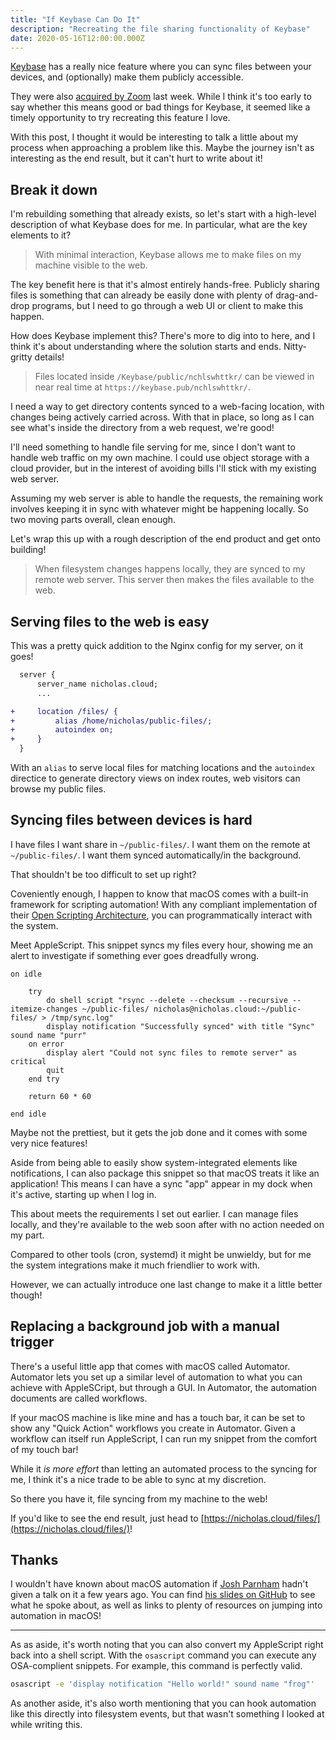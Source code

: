 ```yaml
---
title: "If Keybase Can Do It"
description: "Recreating the file sharing functionality of Keybase"
date: 2020-05-16T12:00:00.000Z
---
```


[Keybase](https://keybase.pub) has a really nice feature where you can sync files between your devices, and (optionally) make them publicly accessible.

They were also [acquired by Zoom](https://keybase.io/blog/keybase-joins-zoom) last week. While I think it's too early to say whether this means good or bad things for Keybase, it seemed like a timely opportunity to try recreating this feature I love.

<!--more-->

With this post, I thought it would be interesting to talk a little about my process when approaching a problem like this. Maybe the journey isn't as interesting as the end result, but it can't hurt to write about it!

## Break it down

I'm rebuilding something that already exists, so let's start with a high-level description of what Keybase does for me. In particular, what are the key elements to it?

> With minimal interaction, Keybase allows me to make files on my machine visible to the web.

The key benefit here is that it's almost entirely hands-free. Publicly sharing files is something that can already be easily done with plenty of drag-and-drop programs, but I need to go through a web UI or client to make this happen.

How does Keybase implement this? There's more to dig into to here, and I think it's about understanding where the solution starts and ends. Nitty-gritty details!

> Files located inside `/Keybase/public/nchlswhttkr/` can be viewed in near real time at `https://keybase.pub/nchlswhttkr/`.

I need a way to get directory contents synced to a web-facing location, with changes being actively carried across. With that in place, so long as I can see what's inside the directory from a web request, we're good!

I'll need something to handle file serving for me, since I don't want to handle web traffic on my own machine. I could use object storage with a cloud provider, but in the interest of avoiding bills I'll stick with my existing web server.

Assuming my web server is able to handle the requests, the remaining work involves keeping it in sync with whatever might be happening locally. So two moving parts overall, clean enough.

Let's wrap this up with a rough description of the end product and get onto building!

> When filesystem changes happens locally, they are synced to my remote web server. This server then makes the files available to the web.

## Serving files to the web is easy

This was a pretty quick addition to the Nginx config for my server, on it goes!

```diff
  server {
      server_name nicholas.cloud;
      ...

+     location /files/ {
+         alias /home/nicholas/public-files/;
+         autoindex on;
+     }
  }
```

With an `alias` to serve local files for matching locations and the `autoindex` directice to generate directory views on index routes, web visitors can browse my public files.

## Syncing files between devices is hard

I have files I want share in `~/public-files/`. I want them on the remote at `~/public-files/`. I want them synced automatically/in the background.

That shouldn't be too difficult to set up right?

Coveniently enough, I happen to know that macOS comes with a built-in framework for scripting automation! With any compliant implementation of their [Open Scripting Architecture](https://en.wikipedia.org/wiki/AppleScript#Open_Scripting_Architecture), you can programmatically interact with the system.

Meet AppleScript. This snippet syncs my files every hour, showing me an alert to investigate if something ever goes dreadfully wrong.

```applescript
on idle

	try
		do shell script "rsync --delete --checksum --recursive --itemize-changes ~/public-files/ nicholas@nicholas.cloud:~/public-files/ > /tmp/sync.log"
		display notification "Successfully synced" with title "Sync" sound name "purr"
	on error
		display alert "Could not sync files to remote server" as critical
		quit
	end try

	return 60 * 60

end idle
```

Maybe not the prettiest, but it gets the job done and it comes with some very nice features!

Aside from being able to easily show system-integrated elements like notifications, I can also package this snippet so that macOS treats it like an application! This means I can have a sync "app" appear in my dock when it's active, starting up when I log in.

This about meets the requirements I set out earlier. I can manage files locally, and they're available to the web soon after with no action needed on my part.

Compared to other tools (cron, systemd) it might be unwieldy, but for me the system integrations make it much friendlier to work with.

However, we can actually introduce one last change to make it a little better though!

## Replacing a background job with a manual trigger

There's a useful little app that comes with macOS called Automator. Automator lets you set up a similar level of automation to what you can achieve with AppleSCript, but through a GUI. In Automator, the automation documents are called workflows.

If your macOS machine is like mine and has a touch bar, it can be set to show any "Quick Action" workflows you create in Automator. Given a workflow can itself run AppleScript, I can run my snippet from the comfort of my touch bar!

While it _is more effort_ than letting an automated process to the syncing for me, I think it's a nice trade to be able to sync at my discretion.

So there you have it, file syncing from my machine to the web!

If you'd like to see the end result, just head to [https://nicholas.cloud/files/](https://nicholas.cloud/files/)!

## Thanks

I wouldn't have known about macOS automation if [Josh Parnham](https://joshparnham.com/) hadn't given a talk on it a few years ago. You can find [his slides on GitHub](https://github.com/josh-/automating-macOS-with-JXA-presentation) to see what he spoke about, as well as links to plenty of resources on jumping into automation in macOS!

---

As as aside, it's worth noting that you can also convert my AppleScript right back into a shell script. With the `osascript` command you can execute any OSA-complient snippets. For example, this command is perfectly valid.

```sh
osascript -e 'display notification "Hello world!" sound name "frog"'
```

As another aside, it's also worth mentioning that you can hook automation like this directly into filesystem events, but that wasn't something I looked at while writing this.
